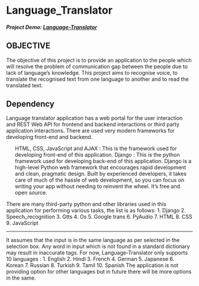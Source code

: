 # Language_Translator

<h5> Project Demo: <a href="https://www.youtube.com/watch?v=m6fI1j-sS7A">Language-Translator<a></h5>

<h2> OBJECTIVE</h2>
<p>The objective of this project is to provide an application to the people which will resolve the problem of communication gap between the people due to lack of language’s knowledge. This project aims to recognise voice, to translate the recognised text from one language to another and to read the translated text.</p>

<h2> Dependency</h2>
<p>Language translator application has a web portal for the user interaction and REST Web API for frontend and backend interactions or third party application interactions. There are used very modern frameworks for developing front-end and backend.</p>
<ul>
  <l>HTML, CSS, JavaScript and AJAX : This is the framework used for developing front-end of this application.</l>
  <l>Django : This is the python framework used for developing back-end of this application. Django is a high-level Python web framework that encourages rapid development and clean, pragmatic design. Built by experienced developers, it takes care of much of the hassle of web development, so you can focus on writing your app without needing to reinvent the wheel. It’s free and open source.</l>
</ul>
<p>There are many third-party python and other libraries used in this application for performing various tasks, the list is as follows:
1.	Django
2.	Speech_recognition
3.	Gtts
4.	Os
5.	Google trans
6.	PyAudio
7.	HTML
8.	CSS
9.	JavaScript
</p>

<hr>
<p>
  It assumes that the input is in the same language as per selected in the selection box. Any word in input which is not found in a standard dictionary may result in inaccurate tags.
For now, Language-Translator only supports 10 languages :
1.	English 
2.	Hindi
3.	French 
4.	German
5.	Japanese
6.	Korean
7.	Russian
8.	Turkish
9.	Tamil
10.	Spanish
The application is not providing option for other languages but in future there will be more options in the same.
</p>
